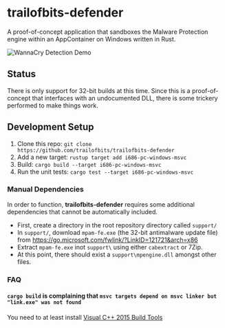 # trailofbits-defender
A proof-of-concept application that sandboxes the Malware Protection engine within an AppContainer on Windows written in Rust. 

![WannaCry Detection Demo](https://github.com/trailofbits/trailofbits-defender/raw/master/demo.gif)

## Status
There is only support for 32-bit builds at this time. Since this is a proof-of-concept that interfaces with an undocumented DLL, there is some trickery performed to make things work.

## Development Setup
 1. Clone this repo: `git clone https://github.com/trailofbits/trailofbits-defender`
 2. Add a new target: `rustup target add i686-pc-windows-msvc` 
 3. Build: `cargo build --target i686-pc-windows-msvc`
 4. Run the unit tests: `cargo test --target i686-pc-windows-msvc`
 
### Manual Dependencies
In order to function, **trailofbits-defender** requires some additional dependencies that cannot be automatically included. 

 * First, create a directory in the root repository directory called `support/`
 * In `support/`, download `mpam-fe.exe` (the 32-bit antimalware update file) from https://go.microsoft.com/fwlink/?LinkID=121721&arch=x86
 * Extract `mpam-fe.exe` inot `support\` using either `cabextract` or 7Zip.
 * At this point, there should exist a `support\mpengine.dll` amongst other files.

### FAQ
#### `cargo build` is complaining that `msvc targets depend on msvc linker but "link.exe" was not found`
You need to at least install [Visual C++ 2015 Build Tools](http://go.microsoft.com/fwlink/?LinkId=691126&fixForIE=.exe)

